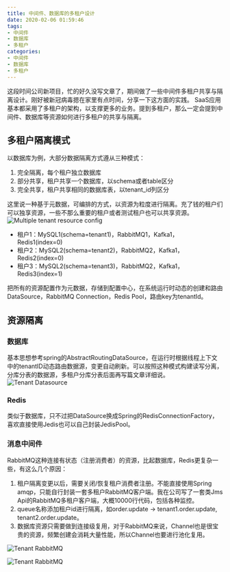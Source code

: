 ```yaml
---
title: 中间件、数据库的多租户设计
date: 2020-02-06 01:59:46
tags:
- 中间件
- 数据库
- 多租户
categories:
- 中间件
- 数据库
- 多租户
---
```


这段时间公司新项目，忙的好久没写文章了，期间做了一些中间件多租户共享与隔离设计。刚好被新冠病毒摁在家里有点时间，分享一下这方面的实践。
SaaS应用基本都采用了多租户的架构，以支撑更多的业务。提到多租户，那么一定会提到中间件、数据库等资源如何进行多租户的共享与隔离。
<!-- More -->

## 多租户隔离模式

以数据库为例，大部分数据隔离方式遵从三种模式：
1. 完全隔离，每个租户独立数据库 
2. 部分共享，租户共享一个数据库，以schema或者table区分
3. 完全共享，租户共享相同的数据库表，以tenant_id列区分

这里说一种基于元数据，可编排的方式，以资源为粒度进行隔离。充了钱的租户们可以独享资源，一些不那么重要的租户或者测试租户也可以共享资源。
![Multiple tenant resource config](http://media.kosho.tech/blog/20200205/multiple-tenant-res.png)
- 租户1：MySQL1(schema=tenant1)，RabbitMQ1，Kafka1，Redis1(index=0)
- 租户2：MySQL2(schema=tenant2)，RabbitMQ2，Kafka1，Redis2(index=0)
- 租户3：MySQL2(schema=tenant3)，RabbitMQ2，Kafka1，Redis3(index=1)

把所有的资源配置作为元数据，存储到配置中心，在系统运行时动态的创建和路由DataSource，RabbitMQ Connection，Redis Pool，路由key为tenantId。

## 资源隔离

### 数据库
基本思想参考spring的AbstractRoutingDataSource，在运行时根据线程上下文中的tenantID动态路由数据源，变更自动刷新。可以按照这种模式构建读写分离，分库分表的数据源，多租户分库分表后面再写篇文章详细说。
![Tenant Datasource](http://media.kosho.tech/blog/20200206/tenant-datasource.png)

### Redis
类似于数据库，只不过把DataSource换成Spring的RedisConnectionFactory，喜欢直接使用Jedis也可以自己封装JedisPool。

### 消息中间件
RabbitMQ这种连接有状态（注册消费者）的资源，比起数据库，Redis更复杂一些，有这么几个原因：
1. 租户隔离变更以后，需要关闭/恢复租户消费者注册。不能直接使用Spring amqp，只能自行封装一套多租户RabbitMQ客户端。我在公司写了一套类Jms Api的RabbitMQ多租户客户端，大概10000行代码，包括各种监控。
2. queue名称添加租户id进行隔离，如order.update -> tenant1.order.update, tenant2.order.update。
3. 数据库资源只需要做到连接级复用，对于RabbitMQ来说，Channel也是很宝贵的资源，频繁创建会消耗大量性能，所以Channel也要进行池化复用。

![Tenant RabbitMQ](http://media.kosho.tech/blog/20200206/tenant-rabbitmq.png)

![Tenant RabbitMQ](http://media.kosho.tech/blog/20200206/tenant-rabbitmq-conn.png)